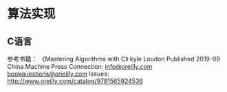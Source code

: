 算法实现
===============================================

C语言
------------------------------------------------
参考书籍：
《Mastering Algorithms with C》 kyle Loudon Published 2019-09 China Machine Press
Connection: info@oreilly.com
            bookquestions@orieilly.com
Issues: http://www.oreilly.com/catalog/9781565924536